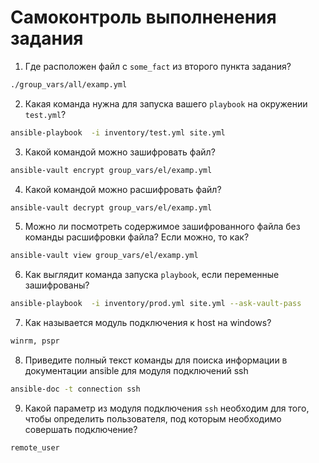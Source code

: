 # Самоконтроль выполненения задания

1. Где расположен файл с `some_fact` из второго пункта задания?
```bash
./group_vars/all/examp.yml
```
2. Какая команда нужна для запуска вашего `playbook` на окружении `test.yml`?
```bash
ansible-playbook  -i inventory/test.yml site.yml 
```
3. Какой командой можно зашифровать файл?
```bash
ansible-vault encrypt group_vars/el/examp.yml
```
4. Какой командой можно расшифровать файл?
```bash
ansible-vault decrypt group_vars/el/examp.yml
```
5. Можно ли посмотреть содержимое зашифрованного файла без команды расшифровки файла? Если можно, то как?
```bash
ansible-vault view group_vars/el/examp.yml
```
6. Как выглядит команда запуска `playbook`, если переменные зашифрованы?
```bash
ansible-playbook  -i inventory/prod.yml site.yml --ask-vault-pass
```
7. Как называется модуль подключения к host на windows?
```bash
winrm, pspr
```
8. Приведите полный текст команды для поиска информации в документации ansible для модуля подключений ssh
```bash
ansible-doc -t connection ssh
```
9. Какой параметр из модуля подключения `ssh` необходим для того, чтобы определить пользователя, под которым необходимо совершать подключение?
```bash
remote_user
```
